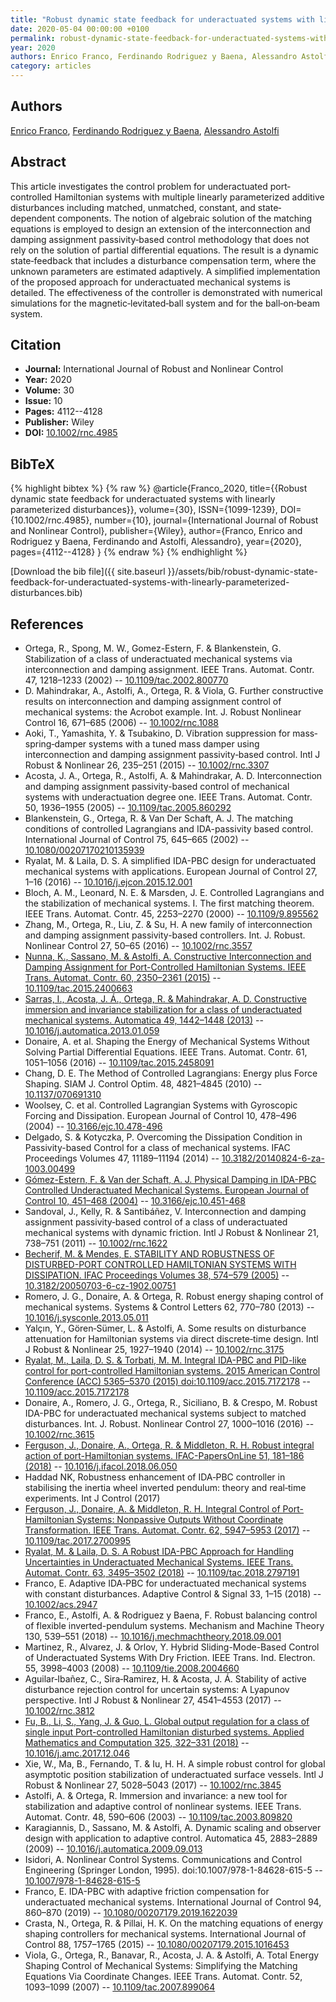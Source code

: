 ```yaml
---
title: "Robust dynamic state feedback for underactuated systems with linearly parameterized disturbances"
date: 2020-05-04 00:00:00 +0100
permalink: robust-dynamic-state-feedback-for-underactuated-systems-with-linearly-parameterized-disturbances
year: 2020
authors: Enrico Franco, Ferdinando Rodriguez y Baena, Alessandro Astolfi
category: articles
---
```

 
## Authors
[Enrico Franco](authors/enrico-franco), [Ferdinando Rodriguez y Baena](authors/ferdinando-rodriguez-y-baena), [Alessandro Astolfi](authors/alessandro-astolfi)
 
## Abstract
This article investigates the control problem for underactuated port‐controlled Hamiltonian systems with multiple linearly parameterized additive disturbances including matched, unmatched, constant, and state‐dependent components. The notion of algebraic solution of the matching equations is employed to design an extension of the interconnection and damping assignment passivity‐based control methodology that does not rely on the solution of partial differential equations. The result is a dynamic state‐feedback that includes a disturbance compensation term, where the unknown parameters are estimated adaptively. A simplified implementation of the proposed approach for underactuated mechanical systems is detailed. The effectiveness of the controller is demonstrated with numerical simulations for the magnetic‐levitated‐ball system and for the ball‐on‐beam system.
 
## Citation
- **Journal:** International Journal of Robust and Nonlinear Control
- **Year:** 2020
- **Volume:** 30
- **Issue:** 10
- **Pages:** 4112--4128
- **Publisher:** Wiley
- **DOI:** [10.1002/rnc.4985](https://doi.org/10.1002/rnc.4985)
 
## BibTeX
{% highlight bibtex %}
{% raw %}
@article{Franco_2020,
  title={{Robust dynamic state feedback for underactuated systems with linearly parameterized disturbances}},
  volume={30},
  ISSN={1099-1239},
  DOI={10.1002/rnc.4985},
  number={10},
  journal={International Journal of Robust and Nonlinear Control},
  publisher={Wiley},
  author={Franco, Enrico and Rodriguez y Baena, Ferdinando and Astolfi, Alessandro},
  year={2020},
  pages={4112--4128}
}
{% endraw %}
{% endhighlight %}
 
[Download the bib file]({{ site.baseurl }}/assets/bib/robust-dynamic-state-feedback-for-underactuated-systems-with-linearly-parameterized-disturbances.bib)
 
## References
- Ortega, R., Spong, M. W., Gomez-Estern, F. & Blankenstein, G. Stabilization of a class of underactuated mechanical systems via interconnection and damping assignment. IEEE Trans. Automat. Contr. 47, 1218–1233 (2002) -- [10.1109/tac.2002.800770](https://doi.org/10.1109/tac.2002.800770)
- D. Mahindrakar, A., Astolfi, A., Ortega, R. & Viola, G. Further constructive results on interconnection and damping assignment control of mechanical systems: the Acrobot example. Int. J. Robust Nonlinear Control 16, 671–685 (2006) -- [10.1002/rnc.1088](https://doi.org/10.1002/rnc.1088)
- Aoki, T., Yamashita, Y. & Tsubakino, D. Vibration suppression for mass‐spring‐damper systems with a tuned mass damper using interconnection and damping assignment passivity‐based control. Intl J Robust &amp; Nonlinear 26, 235–251 (2015) -- [10.1002/rnc.3307](https://doi.org/10.1002/rnc.3307)
- Acosta, J. A., Ortega, R., Astolfi, A. & Mahindrakar, A. D. Interconnection and damping assignment passivity-based control of mechanical systems with underactuation degree one. IEEE Trans. Automat. Contr. 50, 1936–1955 (2005) -- [10.1109/tac.2005.860292](https://doi.org/10.1109/tac.2005.860292)
- Blankenstein, G., Ortega, R. & Van Der Schaft, A. J. The matching conditions of controlled Lagrangians and IDA-passivity based control. International Journal of Control 75, 645–665 (2002) -- [10.1080/00207170210135939](https://doi.org/10.1080/00207170210135939)
- Ryalat, M. & Laila, D. S. A simplified IDA-PBC design for underactuated mechanical systems with applications. European Journal of Control 27, 1–16 (2016) -- [10.1016/j.ejcon.2015.12.001](https://doi.org/10.1016/j.ejcon.2015.12.001)
- Bloch, A. M., Leonard, N. E. & Marsden, J. E. Controlled Lagrangians and the stabilization of mechanical systems. I. The first matching theorem. IEEE Trans. Automat. Contr. 45, 2253–2270 (2000) -- [10.1109/9.895562](https://doi.org/10.1109/9.895562)
- Zhang, M., Ortega, R., Liu, Z. & Su, H. A new family of interconnection and damping assignment passivity-based controllers. Int. J. Robust. Nonlinear Control 27, 50–65 (2016) -- [10.1002/rnc.3557](https://doi.org/10.1002/rnc.3557)
- [Nunna, K., Sassano, M. & Astolfi, A. Constructive Interconnection and Damping Assignment for Port-Controlled Hamiltonian Systems. IEEE Trans. Automat. Contr. 60, 2350–2361 (2015)](constructive-interconnection-and-damping-assignment-for-port-controlled-hamiltonian-systems) -- [10.1109/tac.2015.2400663](https://doi.org/10.1109/tac.2015.2400663)
- [Sarras, I., Acosta, J. Á., Ortega, R. & Mahindrakar, A. D. Constructive immersion and invariance stabilization for a class of underactuated mechanical systems. Automatica 49, 1442–1448 (2013)](constructive-immersion-and-invariance-stabilization-for-a-class-of-underactuated-mechanical-systems) -- [10.1016/j.automatica.2013.01.059](https://doi.org/10.1016/j.automatica.2013.01.059)
- Donaire, A. et al. Shaping the Energy of Mechanical Systems Without Solving Partial Differential Equations. IEEE Trans. Automat. Contr. 61, 1051–1056 (2016) -- [10.1109/tac.2015.2458091](https://doi.org/10.1109/tac.2015.2458091)
- Chang, D. E. The Method of Controlled Lagrangians: Energy plus Force Shaping. SIAM J. Control Optim. 48, 4821–4845 (2010) -- [10.1137/070691310](https://doi.org/10.1137/070691310)
- Woolsey, C. et al. Controlled Lagrangian Systems with Gyroscopic Forcing and Dissipation. European Journal of Control 10, 478–496 (2004) -- [10.3166/ejc.10.478-496](https://doi.org/10.3166/ejc.10.478-496)
- Delgado, S. & Kotyczka, P. Overcoming the Dissipation Condition in Passivity-based Control for a class of mechanical systems. IFAC Proceedings Volumes 47, 11189–11194 (2014) -- [10.3182/20140824-6-za-1003.00499](https://doi.org/10.3182/20140824-6-za-1003.00499)
- [Gómez-Estern, F. & Van der Schaft, A. J. Physical Damping in IDA-PBC Controlled Underactuated Mechanical Systems. European Journal of Control 10, 451–468 (2004)](physical-damping-in-ida-pbc-controlled-underactuated-mechanical-systems) -- [10.3166/ejc.10.451-468](https://doi.org/10.3166/ejc.10.451-468)
- Sandoval, J., Kelly, R. & Santibáñez, V. Interconnection and damping assignment passivity‐based control of a class of underactuated mechanical systems with dynamic friction. Intl J Robust &amp; Nonlinear 21, 738–751 (2011) -- [10.1002/rnc.1622](https://doi.org/10.1002/rnc.1622)
- [Becherif, M. & Mendes, E. STABILITY AND ROBUSTNESS OF DISTURBED-PORT CONTROLLED HAMILTONIAN SYSTEMS WITH DISSIPATION. IFAC Proceedings Volumes 38, 574–579 (2005)](stability-and-robustness-of-disturbed-port-controlled-hamiltonian-systems-with-dissipation) -- [10.3182/20050703-6-cz-1902.00751](https://doi.org/10.3182/20050703-6-cz-1902.00751)
- Romero, J. G., Donaire, A. & Ortega, R. Robust energy shaping control of mechanical systems. Systems &amp; Control Letters 62, 770–780 (2013) -- [10.1016/j.sysconle.2013.05.011](https://doi.org/10.1016/j.sysconle.2013.05.011)
- Yalçın, Y., Gören‐Sümer, L. & Astolfi, A. Some results on disturbance attenuation for Hamiltonian systems via direct discrete‐time design. Intl J Robust &amp; Nonlinear 25, 1927–1940 (2014) -- [10.1002/rnc.3175](https://doi.org/10.1002/rnc.3175)
- [Ryalat, M., Laila, D. S. & Torbati, M. M. Integral IDA-PBC and PID-like control for port-controlled Hamiltonian systems. 2015 American Control Conference (ACC) 5365–5370 (2015) doi:10.1109/acc.2015.7172178](integral-ida-pbc-and-pid-like-control-for-port-controlled-hamiltonian-systems) -- [10.1109/acc.2015.7172178](https://doi.org/10.1109/acc.2015.7172178)
- Donaire, A., Romero, J. G., Ortega, R., Siciliano, B. & Crespo, M. Robust IDA-PBC for underactuated mechanical systems subject to matched disturbances. Int. J. Robust. Nonlinear Control 27, 1000–1016 (2016) -- [10.1002/rnc.3615](https://doi.org/10.1002/rnc.3615)
- [Ferguson, J., Donaire, A., Ortega, R. & Middleton, R. H. Robust integral action of port-Hamiltonian systems. IFAC-PapersOnLine 51, 181–186 (2018)](robust-integral-action-of-port-hamiltonian-systems) -- [10.1016/j.ifacol.2018.06.050](https://doi.org/10.1016/j.ifacol.2018.06.050)
- Haddad NK, Robustness enhancement of IDA‐PBC controller in stabilising the inertia wheel inverted pendulum: theory and real‐time experiments. Int J Control (2017)
- [Ferguson, J., Donaire, A. & Middleton, R. H. Integral Control of Port-Hamiltonian Systems: Nonpassive Outputs Without Coordinate Transformation. IEEE Trans. Automat. Contr. 62, 5947–5953 (2017)](integral-control-of-port-hamiltonian-systems-nonpassive-outputs-without-coordinate-transformation) -- [10.1109/tac.2017.2700995](https://doi.org/10.1109/tac.2017.2700995)
- [Ryalat, M. & Laila, D. S. A Robust IDA-PBC Approach for Handling Uncertainties in Underactuated Mechanical Systems. IEEE Trans. Automat. Contr. 63, 3495–3502 (2018)](a-robust-ida-pbc-approach-for-handling-uncertainties-in-underactuated-mechanical-systems) -- [10.1109/tac.2018.2797191](https://doi.org/10.1109/tac.2018.2797191)
- Franco, E. Adaptive IDA‐PBC for underactuated mechanical systems with constant disturbances. Adaptive Control &amp; Signal 33, 1–15 (2018) -- [10.1002/acs.2947](https://doi.org/10.1002/acs.2947)
- Franco, E., Astolfi, A. & Rodriguez y Baena, F. Robust balancing control of flexible inverted-pendulum systems. Mechanism and Machine Theory 130, 539–551 (2018) -- [10.1016/j.mechmachtheory.2018.09.001](https://doi.org/10.1016/j.mechmachtheory.2018.09.001)
- Martinez, R., Alvarez, J. & Orlov, Y. Hybrid Sliding-Mode-Based Control of Underactuated Systems With Dry Friction. IEEE Trans. Ind. Electron. 55, 3998–4003 (2008) -- [10.1109/tie.2008.2004660](https://doi.org/10.1109/tie.2008.2004660)
- Aguilar‐Ibañez, C., Sira‐Ramirez, H. & Acosta, J. Á. Stability of active disturbance rejection control for uncertain systems: A Lyapunov perspective. Intl J Robust &amp; Nonlinear 27, 4541–4553 (2017) -- [10.1002/rnc.3812](https://doi.org/10.1002/rnc.3812)
- [Fu, B., Li, S., Yang, J. & Guo, L. Global output regulation for a class of single input Port-controlled Hamiltonian disturbed systems. Applied Mathematics and Computation 325, 322–331 (2018)](global-output-regulation-for-a-class-of-single-input-port-controlled-hamiltonian-disturbed-systems) -- [10.1016/j.amc.2017.12.046](https://doi.org/10.1016/j.amc.2017.12.046)
- Xie, W., Ma, B., Fernando, T. & Iu, H. H. A simple robust control for global asymptotic position stabilization of underactuated surface vessels. Intl J Robust &amp; Nonlinear 27, 5028–5043 (2017) -- [10.1002/rnc.3845](https://doi.org/10.1002/rnc.3845)
- Astolfi, A. & Ortega, R. Immersion and invariance: a new tool for stabilization and adaptive control of nonlinear systems. IEEE Trans. Automat. Contr. 48, 590–606 (2003) -- [10.1109/tac.2003.809820](https://doi.org/10.1109/tac.2003.809820)
- Karagiannis, D., Sassano, M. & Astolfi, A. Dynamic scaling and observer design with application to adaptive control. Automatica 45, 2883–2889 (2009) -- [10.1016/j.automatica.2009.09.013](https://doi.org/10.1016/j.automatica.2009.09.013)
- Isidori, A. Nonlinear Control Systems. Communications and Control Engineering (Springer London, 1995). doi:10.1007/978-1-84628-615-5 -- [10.1007/978-1-84628-615-5](https://doi.org/10.1007/978-1-84628-615-5)
- Franco, E. IDA-PBC with adaptive friction compensation for underactuated mechanical systems. International Journal of Control 94, 860–870 (2019) -- [10.1080/00207179.2019.1622039](https://doi.org/10.1080/00207179.2019.1622039)
- Crasta, N., Ortega, R. & Pillai, H. K. On the matching equations of energy shaping controllers for mechanical systems. International Journal of Control 88, 1757–1765 (2015) -- [10.1080/00207179.2015.1016453](https://doi.org/10.1080/00207179.2015.1016453)
- Viola, G., Ortega, R., Banavar, R., Acosta, J. A. & Astolfi, A. Total Energy Shaping Control of Mechanical Systems: Simplifying the Matching Equations Via Coordinate Changes. IEEE Trans. Automat. Contr. 52, 1093–1099 (2007) -- [10.1109/tac.2007.899064](https://doi.org/10.1109/tac.2007.899064)

